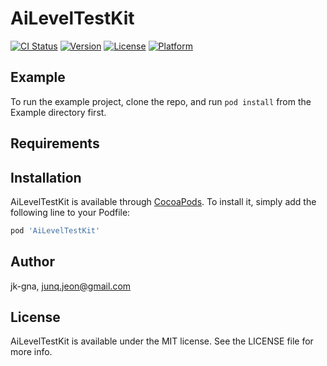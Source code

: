 # AiLevelTestKit

[![CI Status](https://img.shields.io/travis/jk-gna/AiLevelTestKit.svg?style=flat)](https://travis-ci.org/jk-gna/AiLevelTestKit)
[![Version](https://img.shields.io/cocoapods/v/AiLevelTestKit.svg?style=flat)](https://cocoapods.org/pods/AiLevelTestKit)
[![License](https://img.shields.io/cocoapods/l/AiLevelTestKit.svg?style=flat)](https://cocoapods.org/pods/AiLevelTestKit)
[![Platform](https://img.shields.io/cocoapods/p/AiLevelTestKit.svg?style=flat)](https://cocoapods.org/pods/AiLevelTestKit)

## Example

To run the example project, clone the repo, and run `pod install` from the Example directory first.

## Requirements

## Installation

AiLevelTestKit is available through [CocoaPods](https://cocoapods.org). To install
it, simply add the following line to your Podfile:

```ruby
pod 'AiLevelTestKit'
```

## Author

jk-gna, junq.jeon@gmail.com

## License

AiLevelTestKit is available under the MIT license. See the LICENSE file for more info.
